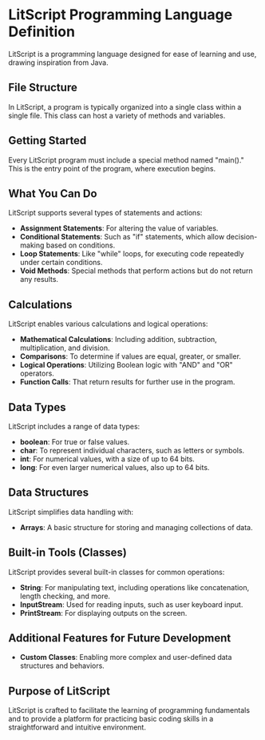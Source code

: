 # LitScript Programming Language Definition

LitScript is a programming language designed for ease of learning and use, drawing inspiration from Java.

## File Structure

In LitScript, a program is typically organized into a single class within a single file. This class can host a variety of methods and variables.

## Getting Started

Every LitScript program must include a special method named "main()." This is the entry point of the program, where execution begins.

## What You Can Do

LitScript supports several types of statements and actions:

- **Assignment Statements**: For altering the value of variables.
- **Conditional Statements**: Such as "if" statements, which allow decision-making based on conditions.
- **Loop Statements**: Like "while" loops, for executing code repeatedly under certain conditions.
- **Void Methods**: Special methods that perform actions but do not return any results.

## Calculations

LitScript enables various calculations and logical operations:

- **Mathematical Calculations**: Including addition, subtraction, multiplication, and division.
- **Comparisons**: To determine if values are equal, greater, or smaller.
- **Logical Operations**: Utilizing Boolean logic with "AND" and "OR" operators.
- **Function Calls**: That return results for further use in the program.

## Data Types

LitScript includes a range of data types:

- **boolean**: For true or false values.
- **char**: To represent individual characters, such as letters or symbols.
- **int**: For numerical values, with a size of up to 64 bits.
- **long**: For even larger numerical values, also up to 64 bits.

## Data Structures

LitScript simplifies data handling with:

- **Arrays**: A basic structure for storing and managing collections of data.

## Built-in Tools (Classes)

LitScript provides several built-in classes for common operations:

- **String**: For manipulating text, including operations like concatenation, length checking, and more.
- **InputStream**: Used for reading inputs, such as user keyboard input.
- **PrintStream**: For displaying outputs on the screen.

## Additional Features for Future Development

- **Custom Classes**: Enabling more complex and user-defined data structures and behaviors.

## Purpose of LitScript

LitScript is crafted to facilitate the learning of programming fundamentals and to provide a platform for practicing basic coding skills in a straightforward and intuitive environment.
